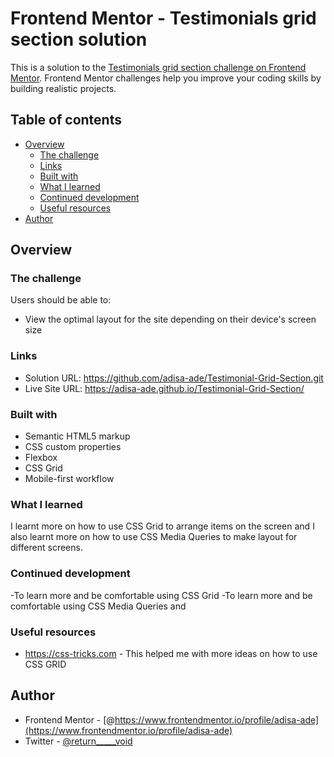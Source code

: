 # Frontend Mentor - Testimonials grid section solution

This is a solution to the [Testimonials grid section challenge on Frontend Mentor](https://www.frontendmentor.io/challenges/testimonials-grid-section-Nnw6J7Un7). Frontend Mentor challenges help you improve your coding skills by building realistic projects. 

## Table of contents

- [Overview](#overview)
  - [The challenge](#the-challenge)
  - [Links](#links)
  - [Built with](#built-with)
  - [What I learned](#what-i-learned)
  - [Continued development](#continued-development)
  - [Useful resources](#useful-resources)
- [Author](#author)


## Overview

### The challenge

Users should be able to:

- View the optimal layout for the site depending on their device's screen size

### Links

- Solution URL: https://github.com/adisa-ade/Testimonial-Grid-Section.git
- Live Site URL: https://adisa-ade.github.io/Testimonial-Grid-Section/

### Built with

- Semantic HTML5 markup
- CSS custom properties
- Flexbox
- CSS Grid
- Mobile-first workflow

### What I learned
I learnt more on how to use CSS Grid to arrange items on the screen and I also learnt more on how to use CSS Media Queries to make layout for different screens. 

### Continued development
-To learn more and be comfortable using CSS Grid
-To learn more and be comfortable using CSS Media Queries and

### Useful resources

- https://css-tricks.com - This helped me with more ideas on how to use CSS GRID

## Author
- Frontend Mentor - [@https://www.frontendmentor.io/profile/adisa-ade](https://www.frontendmentor.io/profile/adisa-ade)
- Twitter - [@return_____void](https://www.twitter.com/return_____void)


